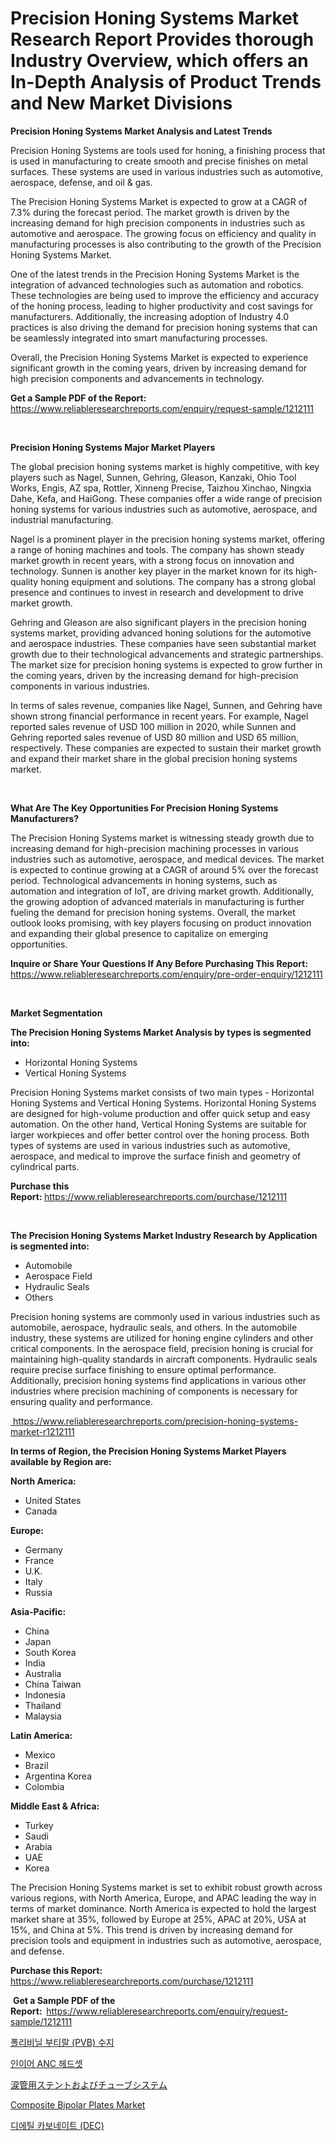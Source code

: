 <p><h1>Precision Honing Systems Market Research Report Provides thorough Industry Overview, which offers an In-Depth Analysis of Product Trends and New Market Divisions</h1></p><p><strong>Precision Honing Systems Market Analysis and Latest Trends</strong></p>
<p><p>Precision Honing Systems are tools used for honing, a finishing process that is used in manufacturing to create smooth and precise finishes on metal surfaces. These systems are used in various industries such as automotive, aerospace, defense, and oil & gas.</p><p>The Precision Honing Systems Market is expected to grow at a CAGR of 7.3% during the forecast period. The market growth is driven by the increasing demand for high precision components in industries such as automotive and aerospace. The growing focus on efficiency and quality in manufacturing processes is also contributing to the growth of the Precision Honing Systems Market.</p><p>One of the latest trends in the Precision Honing Systems Market is the integration of advanced technologies such as automation and robotics. These technologies are being used to improve the efficiency and accuracy of the honing process, leading to higher productivity and cost savings for manufacturers. Additionally, the increasing adoption of Industry 4.0 practices is also driving the demand for precision honing systems that can be seamlessly integrated into smart manufacturing processes.</p><p>Overall, the Precision Honing Systems Market is expected to experience significant growth in the coming years, driven by increasing demand for high precision components and advancements in technology.</p></p>
<p><strong>Get a Sample PDF of the Report:&nbsp;</strong> <a href="https://www.reliableresearchreports.com/enquiry/request-sample/1212111">https://www.reliableresearchreports.com/enquiry/request-sample/1212111</a></p>
<p>&nbsp;</p>
<p><strong>Precision Honing Systems Major Market Players</strong></p>
<p><p>The global precision honing systems market is highly competitive, with key players such as Nagel, Sunnen, Gehring, Gleason, Kanzaki, Ohio Tool Works, Engis, AZ spa, Rottler, Xinneng Precise, Taizhou Xinchao, Ningxia Dahe, Kefa, and HaiGong. These companies offer a wide range of precision honing systems for various industries such as automotive, aerospace, and industrial manufacturing.</p><p>Nagel is a prominent player in the precision honing systems market, offering a range of honing machines and tools. The company has shown steady market growth in recent years, with a strong focus on innovation and technology. Sunnen is another key player in the market known for its high-quality honing equipment and solutions. The company has a strong global presence and continues to invest in research and development to drive market growth.</p><p>Gehring and Gleason are also significant players in the precision honing systems market, providing advanced honing solutions for the automotive and aerospace industries. These companies have seen substantial market growth due to their technological advancements and strategic partnerships. The market size for precision honing systems is expected to grow further in the coming years, driven by the increasing demand for high-precision components in various industries.</p><p>In terms of sales revenue, companies like Nagel, Sunnen, and Gehring have shown strong financial performance in recent years. For example, Nagel reported sales revenue of USD 100 million in 2020, while Sunnen and Gehring reported sales revenue of USD 80 million and USD 65 million, respectively. These companies are expected to sustain their market growth and expand their market share in the global precision honing systems market.</p></p>
<p>&nbsp;</p>
<p><strong>What Are The Key Opportunities For Precision Honing Systems Manufacturers?</strong></p>
<p><p>The Precision Honing Systems market is witnessing steady growth due to increasing demand for high-precision machining processes in various industries such as automotive, aerospace, and medical devices. The market is expected to continue growing at a CAGR of around 5% over the forecast period. Technological advancements in honing systems, such as automation and integration of IoT, are driving market growth. Additionally, the growing adoption of advanced materials in manufacturing is further fueling the demand for precision honing systems. Overall, the market outlook looks promising, with key players focusing on product innovation and expanding their global presence to capitalize on emerging opportunities.</p></p>
<p><strong>Inquire or Share Your Questions If Any Before Purchasing This Report:</strong> <a href="https://www.reliableresearchreports.com/enquiry/pre-order-enquiry/1212111">https://www.reliableresearchreports.com/enquiry/pre-order-enquiry/1212111</a></p>
<p>&nbsp;</p>
<p><strong>Market Segmentation</strong></p>
<p><strong>The Precision Honing Systems Market Analysis by types is segmented into:</strong></p>
<p><ul><li>Horizontal Honing Systems</li><li>Vertical Honing Systems</li></ul></p>
<p><p>Precision Honing Systems market consists of two main types - Horizontal Honing Systems and Vertical Honing Systems. Horizontal Honing Systems are designed for high-volume production and offer quick setup and easy automation. On the other hand, Vertical Honing Systems are suitable for larger workpieces and offer better control over the honing process. Both types of systems are used in various industries such as automotive, aerospace, and medical to improve the surface finish and geometry of cylindrical parts.</p></p>
<p><strong>Purchase this Report:&nbsp;</strong><a href="https://www.reliableresearchreports.com/purchase/1212111">https://www.reliableresearchreports.com/purchase/1212111</a></p>
<p>&nbsp;</p>
<p><strong>The Precision Honing Systems Market Industry Research by Application is segmented into:</strong></p>
<p><ul><li>Automobile</li><li>Aerospace Field</li><li>Hydraulic Seals</li><li>Others</li></ul></p>
<p><p>Precision honing systems are commonly used in various industries such as automobile, aerospace, hydraulic seals, and others. In the automobile industry, these systems are utilized for honing engine cylinders and other critical components. In the aerospace field, precision honing is crucial for maintaining high-quality standards in aircraft components. Hydraulic seals require precise surface finishing to ensure optimal performance. Additionally, precision honing systems find applications in various other industries where precision machining of components is necessary for ensuring quality and performance.</p></p>
<p><a href="https://www.reliableresearchreports.com/precision-honing-systems-market-r1212111">&nbsp;https://www.reliableresearchreports.com/precision-honing-systems-market-r1212111</a></p>
<p><strong>In terms of Region, the Precision Honing Systems Market Players available by Region are:</strong></p>
<p>
    <p> <strong> North America: </strong>
        <ul>
            <li>United States</li>
            <li>Canada</li>
        </ul>
        </p> 
    <p> <strong> Europe: </strong>
        <ul>
            <li>Germany</li>
            <li>France</li>
            <li>U.K.</li>
            <li>Italy</li>
            <li>Russia</li>
        </ul>
        </p> 
    <p> <strong> Asia-Pacific: </strong>
        <ul>
            <li>China</li>
            <li>Japan</li>
            <li>South Korea</li>
            <li>India</li>
            <li>Australia</li>
            <li>China Taiwan</li>
            <li>Indonesia</li>
            <li>Thailand</li>
            <li>Malaysia</li>
        </ul>
        </p> 
    <p> <strong> Latin America: </strong>
        <ul>
            <li>Mexico</li>
            <li>Brazil</li>
            <li>Argentina Korea</li>
            <li>Colombia</li>
        </ul>
        </p> 
    <p> <strong> Middle East & Africa: </strong>
        <ul>
            <li>Turkey</li>
            <li>Saudi</li>
            <li>Arabia</li>
            <li>UAE</li>
            <li>Korea</li>
        </ul>
    </p>
    </p>
<p><p>The Precision Honing Systems market is set to exhibit robust growth across various regions, with North America, Europe, and APAC leading the way in terms of market dominance. North America is expected to hold the largest market share at 35%, followed by Europe at 25%, APAC at 20%, USA at 15%, and China at 5%. This trend is driven by increasing demand for precision tools and equipment in industries such as automotive, aerospace, and defense.</p></p>
<p><strong>Purchase this Report: </strong><a href="https://www.reliableresearchreports.com/purchase/1212111">https://www.reliableresearchreports.com/purchase/1212111</a></p>
<p>&nbsp;<strong>Get a Sample PDF of the Report:&nbsp;&nbsp;</strong><a href="https://www.reliableresearchreports.com/enquiry/request-sample/1212111">https://www.reliableresearchreports.com/enquiry/request-sample/1212111</a></p>
<p><strong></strong></p>
<p><p><a href="https://medium.com/@angelardelean202220221/%ED%8F%B4%EB%A6%AC%EB%B9%84%EB%8B%90-%EB%B6%80%ED%8B%B0%EB%9E%84-pvb-%EC%88%98%EC%A7%80-%EC%8B%9C%EC%9E%A5-%EC%A0%84%EB%A7%9D-%EC%8B%9C%EC%9E%A5-%EB%8F%99%ED%96%A5-%EC%84%B1%EC%9E%A5-2024%EB%85%84%EB%B6%80%ED%84%B0-2031%EB%85%84%EA%B9%8C%EC%A7%80-%EC%98%88%EC%B8%A1%EB%90%9C-%EA%B2%83-1bac191e9c94">폴리비닐 부티랄 (PVB) 수지</a></p><p><a href="https://github.com/Gordonilbrtck0879367/Market-Research-Report-List-1/blob/main/412938195473.md">인이어 ANC 헤드셋</a></p><p><a href="https://medium.com/@lewisbechtelar1964/%E6%B6%99%E6%B6%B2%E3%82%B9%E3%83%86%E3%83%B3%E3%83%88%E3%81%8A%E3%82%88%E3%81%B3%E3%83%81%E3%83%A5%E3%83%BC%E3%83%96%E3%82%B7%E3%82%B9%E3%83%86%E3%83%A0%E3%81%AE%E5%B8%82%E5%A0%B4%E3%83%A1%E3%83%88%E3%83%AA%E3%82%AF%E3%82%B9%E3%81%AE%E8%A7%A3%E8%AA%AD-%E5%B8%82%E5%A0%B4%E3%82%B7%E3%82%A7%E3%82%A2-%E3%83%88%E3%83%AC%E3%83%B3%E3%83%89-%E6%88%90%E9%95%B7%E3%83%91%E3%82%BF%E3%83%BC%E3%83%B3-1c20cea9c3b7">涙管用ステントおよびチューブシステム</a></p><p><a href="https://github.com/dx0328/Market-Research-Report-List-3/blob/main/composite-bipolar-plates-market.md">Composite Bipolar Plates Market</a></p><p><a href="https://medium.com/@witoldadamczyk1904/%EB%8B%A4%EC%9D%B4%EC%97%90%ED%8B%B8-%EC%B9%B4%EB%B3%B4%EB%84%A4%EC%9D%B4%ED%8A%B8-dec-%EC%8B%9C%EC%9E%A5-%EB%8F%99%ED%96%A5-%EB%B0%8F-%EC%8B%9C%EC%9E%A5-%EB%B6%84%EC%84%9D%EC%9D%80-2024-2031%EB%85%84%EA%B9%8C%EC%A7%80-%EC%98%88%EC%B8%A1%EB%90%A9%EB%8B%88%EB%8B%A4-03174ef9e643">디에틸 카보네이트 (DEC)</a></p></p>
